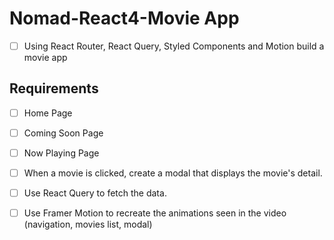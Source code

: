 # Nomad-React4-Movie App

- [ ] Using React Router, React Query, Styled Components and Motion build a movie app

## Requirements

- [ ] Home Page

- [ ] Coming Soon Page

- [ ] Now Playing Page

- [ ] When a movie is clicked, create a modal that displays the movie's detail.

- [ ] Use React Query to fetch the data.

- [ ] Use Framer Motion to recreate the animations seen in the video (navigation, movies list, modal)
